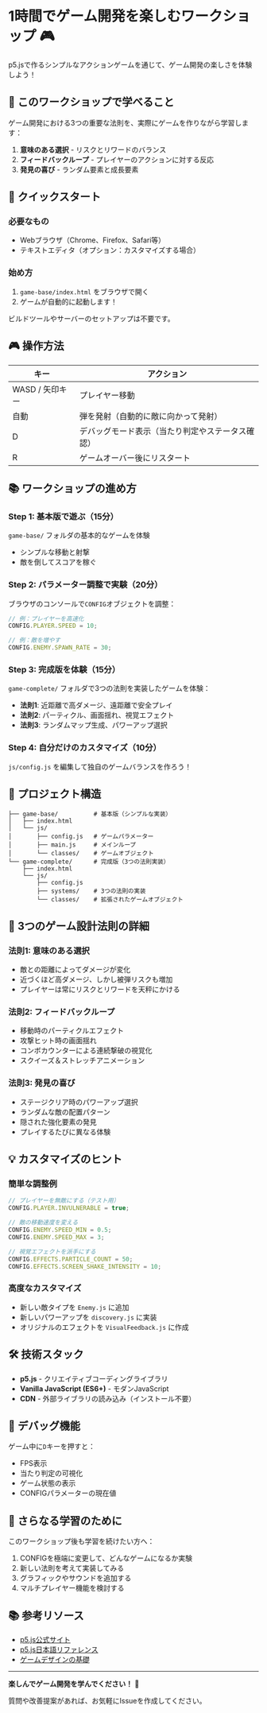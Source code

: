 # 1時間でゲーム開発を楽しむワークショップ 🎮

p5.jsで作るシンプルなアクションゲームを通じて、ゲーム開発の楽しさを体験しよう！

## 🎯 このワークショップで学べること

ゲーム開発における3つの重要な法則を、実際にゲームを作りながら学習します：

1. **意味のある選択** - リスクとリワードのバランス
2. **フィードバックループ** - プレイヤーのアクションに対する反応
3. **発見の喜び** - ランダム要素と成長要素

## 🚀 クイックスタート

### 必要なもの
- Webブラウザ（Chrome、Firefox、Safari等）
- テキストエディタ（オプション：カスタマイズする場合）

### 始め方
1. `game-base/index.html` をブラウザで開く
2. ゲームが自動的に起動します！

ビルドツールやサーバーのセットアップは不要です。

## 🎮 操作方法

| キー | アクション |
|------|-----------|
| WASD / 矢印キー | プレイヤー移動 |
| 自動 | 弾を発射（自動的に敵に向かって発射） |
| D | デバッグモード表示（当たり判定やステータス確認） |
| R | ゲームオーバー後にリスタート |

## 📚 ワークショップの進め方

### Step 1: 基本版で遊ぶ（15分）
`game-base/` フォルダの基本的なゲームを体験
- シンプルな移動と射撃
- 敵を倒してスコアを稼ぐ

### Step 2: パラメーター調整で実験（20分）
ブラウザのコンソールで`CONFIG`オブジェクトを調整：
```javascript
// 例：プレイヤーを高速化
CONFIG.PLAYER.SPEED = 10;

// 例：敵を増やす
CONFIG.ENEMY.SPAWN_RATE = 30;
```

### Step 3: 完成版を体験（15分）
`game-complete/` フォルダで3つの法則を実装したゲームを体験：
- **法則1**: 近距離で高ダメージ、遠距離で安全プレイ
- **法則2**: パーティクル、画面揺れ、視覚エフェクト
- **法則3**: ランダムマップ生成、パワーアップ選択

### Step 4: 自分だけのカスタマイズ（10分）
`js/config.js` を編集して独自のゲームバランスを作ろう！

## 📂 プロジェクト構造

```
├── game-base/          # 基本版（シンプルな実装）
│   ├── index.html
│   └── js/
│       ├── config.js   # ゲームパラメーター
│       ├── main.js     # メインループ
│       └── classes/    # ゲームオブジェクト
└── game-complete/      # 完成版（3つの法則実装）
    ├── index.html
    └── js/
        ├── config.js
        ├── systems/    # 3つの法則の実装
        └── classes/    # 拡張されたゲームオブジェクト
```

## 🎯 3つのゲーム設計法則の詳細

### 法則1: 意味のある選択
- 敵との距離によってダメージが変化
- 近づくほど高ダメージ、しかし被弾リスクも増加
- プレイヤーは常にリスクとリワードを天秤にかける

### 法則2: フィードバックループ
- 移動時のパーティクルエフェクト
- 攻撃ヒット時の画面揺れ
- コンボカウンターによる連続撃破の視覚化
- スクイーズ＆ストレッチアニメーション

### 法則3: 発見の喜び
- ステージクリア時のパワーアップ選択
- ランダムな敵の配置パターン
- 隠された強化要素の発見
- プレイするたびに異なる体験

## 💡 カスタマイズのヒント

### 簡単な調整例
```javascript
// プレイヤーを無敵にする（テスト用）
CONFIG.PLAYER.INVULNERABLE = true;

// 敵の移動速度を変える
CONFIG.ENEMY.SPEED_MIN = 0.5;
CONFIG.ENEMY.SPEED_MAX = 3;

// 視覚エフェクトを派手にする
CONFIG.EFFECTS.PARTICLE_COUNT = 50;
CONFIG.EFFECTS.SCREEN_SHAKE_INTENSITY = 10;
```

### 高度なカスタマイズ
- 新しい敵タイプを `Enemy.js` に追加
- 新しいパワーアップを `discovery.js` に実装
- オリジナルのエフェクトを `VisualFeedback.js` に作成

## 🛠️ 技術スタック

- **p5.js** - クリエイティブコーディングライブラリ
- **Vanilla JavaScript (ES6+)** - モダンJavaScript
- **CDN** - 外部ライブラリの読み込み（インストール不要）

## 📝 デバッグ機能

ゲーム中に`D`キーを押すと：
- FPS表示
- 当たり判定の可視化
- ゲーム状態の表示
- CONFIGパラメーターの現在値

## 🎉 さらなる学習のために

このワークショップ後も学習を続けたい方へ：
1. CONFIGを極端に変更して、どんなゲームになるか実験
2. 新しい法則を考えて実装してみる
3. グラフィックやサウンドを追加する
4. マルチプレイヤー機能を検討する

## 📚 参考リソース

- [p5.js公式サイト](https://p5js.org/)
- [p5.js日本語リファレンス](https://p5js.org/ja/)
- [ゲームデザインの基礎](https://www.google.com/search?q=game+design+fundamentals)

---

**楽しんでゲーム開発を学んでください！** 🚀

質問や改善提案があれば、お気軽にIssueを作成してください。